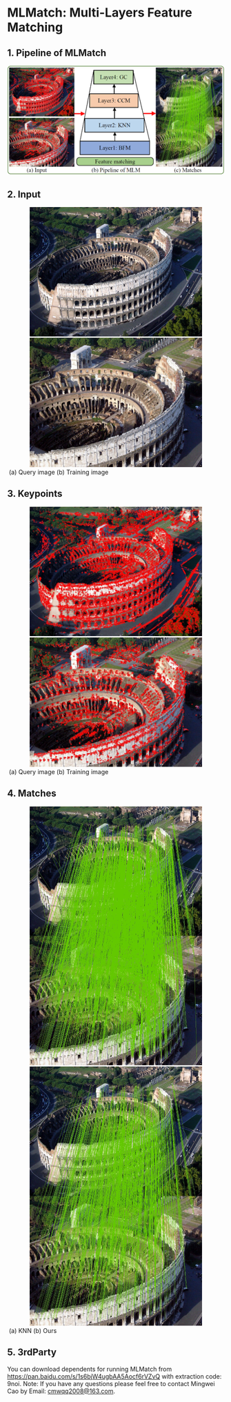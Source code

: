 # MLMatch: Multi-Layers Feature Matching

## 1. Pipeline of MLMatch

![MLM](.\doc\Framework.PNG)

## 2. Input

<center class="half">
    <img src=".\input\colosseum\img1.jpg" width="400"/><img src=".\input\colosseum\img2.jpg"width="400"/>
</center>
​                                (a) Query image                                                             (b) Training image

## 3. Keypoints
<center class="half">
    <img src=".\doc\LeftKeypoints.jpg" width="400"/><img src=".\doc\RightKeypoints.jpg"width="400"/>
</center>
​                                (a) Query image                                                             (b) Training image


## 4. Matches
<center class="half">
    <img src=".\doc\KNN_2089.jpg" width="400"/><img src=".\doc\MLMatch_942.jpg"width="400"/>
</center>
​                                (a) KNN                                                                                      (b) Ours

## 5. 3rdParty

You can download dependents for running MLMatch from https://pan.baidu.com/s/1s6bjW4ugbAA5Aocf6rVZvQ with extraction code: 9noi.
Note: If you have any questions please feel free to contact Mingwei Cao by Email: [cmwqq2008@163.com](mailto:cmwqq2008@163.com).